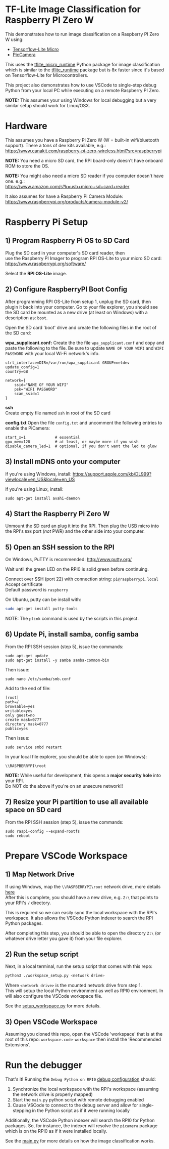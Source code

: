 # TF-Lite Image Classification for Raspberry PI Zero W

This demonstrates how to run image classification on a Raspberry PI Zero W using:
- [Tensorflow-Lite Micro](https://github.com/tensorflow/tflite-micro)
- [PicCamera](https://picamera.readthedocs.io/en/release-1.13/)

This uses the [tflite_micro_runtime](https://github.com/driedler/tflite_micro_runtime) Python package for image classification
which is similar to the [tflite_runtime]() package but is 8x faster since it's based on Tensorflow-Lite for Microcontrollers. 

This project also demonstrates how to use VSCode to single-step debug Python from your local PC while executing on a remote Raspberry PI Zero.


__NOTE:__ This assumes your using Windows for local debugging but a very similar setup should work for Linux/OSX.


# Hardware 

This assumes you have a Raspberry Pi Zero W (W = built-in wifi/bluetooth support).
There a tons of dev kits available, e.g.:
https://www.canakit.com/raspberry-pi-zero-wireless.html?src=raspberrypi

__NOTE:__ You need a micro SD card, the RPI board-only doesn't have onboard ROM to store the OS.

__NOTE:__ You might also need a micro SD reader if you computer doesn't have one. e.g.:  
https://www.amazon.com/s?k=usb+micro+sd+card+reader

It also assumes for have a Raspberry Pi Camera Module:
https://www.raspberrypi.org/products/camera-module-v2/



# Raspberry Pi Setup

## 1) Program Raspberry Pi OS to SD Card 

Plug the SD card in your computer's SD card reader, then  
use the Raspberry PI Imager to program RPI OS-Lite to your micro SD card:  
https://www.raspberrypi.org/software/

Select the __RPI OS-Lite__ image.

## 2) Configure RaspberryPI Boot Config

After programming RPI OS-Lite from setup 1, unplug the SD card, then plugin it back into your computer.
Go to your file explorer, you should see the SD card be mounted as a new drive (at least on Windows)
with a description as: `boot`.

Open the SD card 'boot' drive and create the following files in the root of the SD card:

__wpa_supplicant.conf:__ 
Create the the file `wpa_supplicant.conf` and copy and paste the following to the file.
Be sure to update `NAME OF YOUR WIFI` and  `WIFI PASSWORD` with your local Wi-Fi network's info.

```
ctrl_interface=DIR=/var/run/wpa_supplicant GROUP=netdev
update_config=1
country=GB

network={
    ssid="NAME OF YOUR WIFI"
    psk="WIFI PASSWORD"
    scan_ssid=1
}
```

__ssh__   
Create empty file named `ssh` in root of the SD card

__config.txt__
Open the file `config.txt` and uncomment the following entries to enable the PiCamera:
```
start_x=1             # essential
gpu_mem=128           # at least, or maybe more if you wish
disable_camera_led=1  # optional, if you don't want the led to glow
```


## 3) Install mDNS onto your computer

If you're using Windows, install:
https://support.apple.com/kb/DL999?viewlocale=en_US&locale=en_US

If you're using Linux, install:
```
sudo apt-get install avahi-daemon
```

## 4) Start the Raspberry Pi Zero W

Unmount the SD card an plug it into the RPI.
Then plug the USB micro into the RPI's `USB` port (_not_ PWR) and the other side into your computer.


## 5) Open an SSH session to the RPI

On Windows, PuTTY is recommended: http://www.putty.org/

Wait until the green LED on the RPI0 is solid green before continuing.

Connect over SSH (port 22) with connection string: `pi@raspberrypi.local`   
Accept certificate  
Default password is `raspberry`


On Ubuntu, putty can be install with:

```bash
sudo apt-get install putty-tools
```

NOTE: The `plink` command is used by the scripts in this project.


## 6) Update Pi, install samba, config samba

From the RPI SSH session (step 5), issue the commands:

```
sudo apt-get update
sudo apt-get install -y samba samba-common-bin
```

Then issue:

```
sudo nano /etc/samba/smb.conf
```
Add to the end of file:
```
[root]
path=/
browsable=yes
writable=yes
only guest=no
create mask=0777
directory mask=0777
public=yes
```

Then issue:
```
sudo service smbd restart
```

In your local file explorer, you should be able to open (on Windows):
```
\\RASPBERRYPI\root
```

__NOTE:__ While useful for development, this opens a __major security hole__ into your RPI.  
Do NOT do the above if you're on an unsecure network!!


## 7) Resize your Pi partition to use all available space on SD card

From the RPI SSH session (step 5), issue the commands:
```
sudo raspi-config --expand-rootfs
sudo reboot
```

# Prepare VSCode Workspace


## 1) Map Network Drive

If using Windows, map the `\\RASPBERRYPI\root` network drive, more details [here](https://support.microsoft.com/en-us/windows/map-a-network-drive-in-windows-10-29ce55d1-34e3-a7e2-4801-131475f9557d)  
After this is complete, you should have a new drive, e.g. `Z:\` that points to your RPI's `/` directory.

This is required so we can easily sync the local workspace with the RPI's workspace.
It also allows the VSCode Python indexer to search the RPI Python packages.

After completing this step, you should be able to open the directory `Z:\` (or whatever drive letter you gave it) from your file explorer.

## 2) Run the setup script

Next, in a local terminal, run the setup script that comes with this repo:

```bash
python3 ./workspace_setup.py <network drive>
```

Where `<network drive>` is the mounted network drive from step 1.  
This will setup the local Python environment as well as RPI0 environment.
In will also configure the VSCode workspace file.

See the [setup_workspace.py](./setup_workspace.py) for more details.


## 3) Open VSCode Workspace

Assuming you cloned this repo, open the VSCode 'workspace' that is at the root of this repo: `workspace.code-workspace` 
then install the 'Recommended Extensions'.

# Run the debugger

That's it! Running the `Debug Python on RPI0` [debug configuration](https://code.visualstudio.com/docs/python/debugging) should:
1. Synchronize the local workspace with the RPI's workspace (assuming the network drive is properly mapped)
2. Start the `main.py` python script with remote debugging enabled
3. Cause VSCode to connect to the debug server and allow for single-stepping in the Python script as if it were running locally

Additionally, the VSCode Python indexer will search the RPI0 for Python packages. 
So, for instance, the indexer will resolve the `picamera` package which is on the RPI0 as if it were installed locally.

See the [main.py](./main.py) for more details on how the image classification works.
